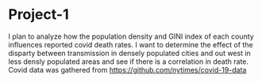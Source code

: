 # Project-1
I plan to analyze how the population density and GINI index of each county influences reported covid death rates. I want to determine the effect of the disparty between transmission in densely populated cities and out west in less densly populated areas and see if there is a correlation in death rate. Covid data was gathered from https://github.com/nytimes/covid-19-data
